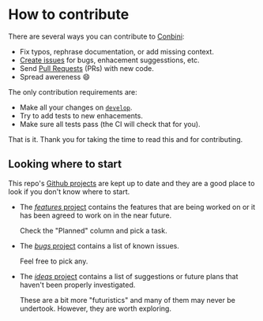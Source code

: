 # How to contribute

There are several ways you can contribute to [Conbini](https://www.github.com/dehesa/Conbini):

-   Fix typos, rephrase documentation, or add missing context.
-   [Create issues](https://github.com/dehesa/Conbini/issues) for bugs, enhacement suggesstions, etc.
-   Send [Pull Requests](https://github.com/dehesa/Conbini/pulls) (PRs) with new code.
-   Spread awereness 😄

The only contribution requirements are:

-   Make all your changes on [`develop`](https://github.com/dehesa/Conbini/tree/develop).
-   Try to add tests to new enhacements.
-   Make sure all tests pass (the CI will check that for you).

That is it. Thank you for taking the time to read this and for contributing.

## Looking where to start

This repo's [Github projects](https://github.com/dehesa/Conbini/projects) are kept up to date and they are a good place to look if you don't know where to start.

-   The [_features_ project](https://github.com/dehesa/Conbini/projects/1) contains the features that are being worked on or it has been agreed to work on in the near future.

    Check the "Planned" column and pick a task.

-   The [_bugs_ project](https://github.com/dehesa/Conbini/projects/2) contains a list of known issues.

    Feel free to pick any.

-   The [_ideas_ project](https://github.com/dehesa/Conbini/projects/3) contains a list of suggestions or future plans that haven't been properly investigated.

    These are a bit more "futuristics" and many of them may never be undertook. However, they are worth exploring.
